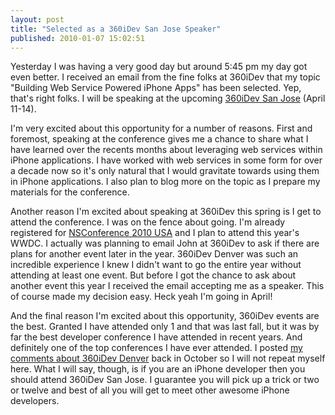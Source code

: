 ```yaml
---
layout: post
title: "Selected as a 360iDev San Jose Speaker"
published: 2010-01-07 15:02:51
---
```

Yesterday I was having a very good day but around 5:45 pm my day got even better. I received an email from the fine folks at 360iDev that my topic "Building Web Service Powered iPhone Apps" has been selected. Yep, that's right folks. I will be speaking at the upcoming [360iDev San Jose](http://www.360idev.com/) (April 11-14).

I'm very excited about this opportunity for a number of reasons. First and foremost, speaking at the conference gives me a chance to share what I have learned over the recents months about leveraging web services within iPhone applications. I have worked with web services in some form for over a decade now so it's only natural that I would gravitate towards using them in iPhone applications. I also plan to blog more on the topic as I prepare my materials for the conference.

Another reason I'm excited about speaking at 360iDev this spring is I get to attend the conference. I was on the fence about going. I'm already registered for [NSConference 2010 USA](http://nsconference.com/) and I plan to attend this year's WWDC. I actually was planning to email John at 360iDev to ask if there are plans for another event later in the year. 360iDev Denver was such an incredible experience I knew I didn't want to go the entire year without attending at least one event. But before I got the chance to ask about another event this year I received the email accepting me as a speaker. This of course made my decision easy. Heck yeah I'm going in April!

And the final reason I'm excited about this opportunity, 360iDev events are the best. Granted I have attended only 1 and that was last fall, but it was by far the best developer conference I have attended in recent years. And definitely one of the top conferences I have ever attended. I posted [my comments about 360iDev Denver](http://blog.whitepeaksoftware.com/2009/10/13/360idev-denver-a-personal-review/) back in October so I will not repeat myself here. What I will say, though, is if you are an iPhone developer then you should attend 360iDev San Jose. I guarantee you will pick up a trick or two or twelve and best of all you will get to meet other awesome iPhone developers.
